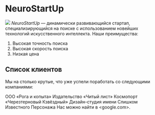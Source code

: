 # NeuroStartUp
![](https://netology-code.github.io/git-homeworks/introduction/assets/logo.png)
*NeuroStartUp* — динамически развивающийся стартап, специализирующийся на поиске с использованием новейших технологий искусственного интеллекта.
Наши преимущества:

1. Высокая точность поиска
2. Высокая скорость поиска
3. Низкая цена
   
## Список клиентов
Мы на столько крутые, что уже успели поработать со следующими компаниями:

ООО «Рога и копыта»
Издательство «Читый лист»
Космопорт «Черезтерновый Кзвёздный»
Дизайн-студия имени Слишком Известного Персонажа
Нас можно найти в <google.com>.
